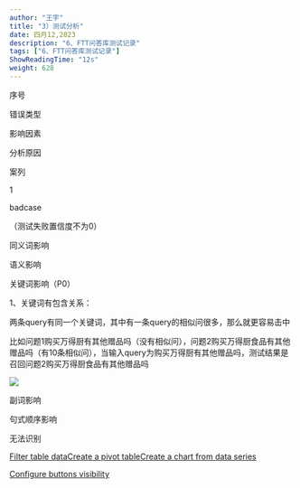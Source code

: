 ```yaml
---
author: "王宇"
title: "3）测试分析"
date: 四月12,2023
description: "6、FTT问答库测试记录"
tags: ["6、FTT问答库测试记录"]
ShowReadingTime: "12s"
weight: 628
---
```

序号

错误类型

影响因素

分析原因

案列

1

  

  

badcase  
  

（测试失败置信度不为0）

同义词影响

  

  

  

语义影响

  

  

  

  

  

关键词影响（P0）

1、关键词有包含关系：

两条query有同一个关键词，其中有一条query的相似问很多，那么就更容易击中

比如问题1购买万得厨有其他赠品吗（没有相似问），问题2购买万得厨食品有其他赠品吗（有10条相似问），当输入query为购买万得厨有其他赠品吗，测试结果是召回问题2购买万得厨食品有其他赠品吗

![](/download/attachments/97905455/image2023-4-11_9-57-12.png?version=1&modificationDate=1681178232076&api=v2)

  

  

副词影响

  

  

  

  

句式顺序影响

  

  

  

无法识别

  

  

  

[Filter table data](#)[Create a pivot table](#)[Create a chart from data series](#)

[Configure buttons visibility](/users/tfac-settings.action)